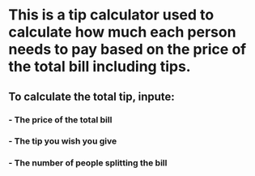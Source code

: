 # This is a tip calculator used to calculate how much each person needs to pay based on the price of the total bill including tips.

## To calculate the total tip, inpute:

### - The price of the total bill
### - The tip you wish you give
### - The number of people splitting the bill